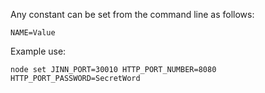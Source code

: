﻿Any constant can be set from the command line as follows:
```
NAME=Value
```

Example use:
```
node set JINN_PORT=30010 HTTP_PORT_NUMBER=8080 HTTP_PORT_PASSWORD=SecretWord
```
